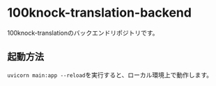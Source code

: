 # 100knock-translation-backend
100knock-translationのバックエンドリポジトリです。

## 起動方法
`uvicorn main:app --reload`を実行すると、ローカル環境上で動作します。
